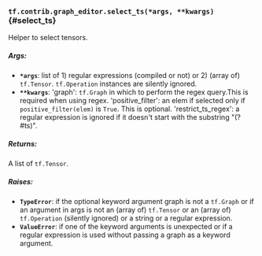 ### `tf.contrib.graph_editor.select_ts(*args, **kwargs)` {#select_ts}

Helper to select tensors.

##### Args:


*  <b>`*args`</b>: list of 1) regular expressions (compiled or not) or  2) (array of)
    `tf.Tensor`. `tf.Operation` instances are silently ignored.
*  <b>`**kwargs`</b>: 'graph': `tf.Graph` in which to perform the regex query.This is
    required when using regex.
    'positive_filter': an elem if selected only if `positive_filter(elem)` is
      `True`. This is optional.
    'restrict_ts_regex': a regular expression is ignored if it doesn't start
      with the substring "(?#ts)".

##### Returns:

  A list of `tf.Tensor`.

##### Raises:


*  <b>`TypeError`</b>: if the optional keyword argument graph is not a `tf.Graph`
    or if an argument in args is not an (array of) `tf.Tensor`
    or an (array of) `tf.Operation` (silently ignored) or a string
    or a regular expression.
*  <b>`ValueError`</b>: if one of the keyword arguments is unexpected or if a regular
    expression is used without passing a graph as a keyword argument.

